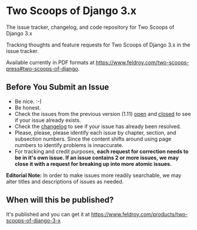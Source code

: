 # Two Scoops of Django 3.x
The issue tracker, changelog, and code repository for Two Scoops of Django 3.x

Tracking thoughts and feature requests for Two Scoops of Django 3.x in the issue tracker.

Available currently in PDF formats at https://www.feldroy.com/two-scoops-press#two-scoops-of-django. 

## Before You Submit an Issue

* Be nice. :-)
* Be honest.
* Check the issues from the previous version (1.11) [open](https://github.com/twoscoops/two-scoops-of-django-1.11/issues?state=open) and [closed](https://github.com/twoscoops/two-scoops-of-django-1.11/issues?state=closed) to see if your issue already exists.
* Check the [changelog](https://github.com/feldroy/two-scoops-of-django-3.x/blob/master/changelog.md) to see if your issue has already been resolved.
* Please, please, please identify each issue by chapter, section, and subsection numbers. Since the content shifts around using page numbers to identify problems is innaccurate.
* For tracking and credit purposes, **each request for correction needs to be in it's own issue. If an issue contains 2 or more issues, we may close it with a request for breaking up into more atomic issues.**

**Editorial Note:** In order to make issues more readily searchable, we may alter titles and descriptions of issues as needed.

## When will this be published?

It's published and you can get it at https://www.feldroy.com/products/two-scoops-of-django-3-x
